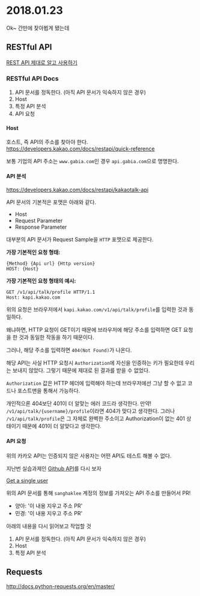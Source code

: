 # 2018.01.23

Ok~ 간만에 찾아뵙게 됐는데

## RESTful API
[REST API 제대로 알고 사용하기](http://meetup.toast.com/posts/92)

### RESTful API Docs
1. API 문서를 정독한다. (아직 API 문서가 익숙하지 않은 경우)
1. Host
1. 특정 API 분석
1. API 요청

#### Host
호스트, 즉 API의 주소를 찾아야 한다.
https://developers.kakao.com/docs/restapi/quick-reference

보통 기업의 API 주소는 `www.gabia.com`인 경우 `api.gabia.com`으로 명명한다.

#### API 분석
https://developers.kakao.com/docs/restapi/kakaotalk-api

API 문서의 기본적은 포맷은 아래와 같다.
- Host
- Request Parameter
- Response Parameter

대부분의 API 문서가 Request Sample을 `HTTP` 포맷으로 제공한다.

**가장 기본적인 요청 형태:**
```http
{Method} {Api url} {Http version}
HOST: {Host}
```

**가장 기본적인 요청 형태의 예시:**
```http
GET /v1/api/talk/profile HTTP/1.1
Host: kapi.kakao.com
```

위의 요청은 브라우저에서 `kapi.kakao.com/v1/api/talk/profile`를 입력한 것과 동일하다.

왜냐하면, HTTP 요청이 GET이기 때문에 브라우저에 해당 주소를 입력하면 GET 요청을 한 것과 동일한 작동을 하기 때문이다.

그러나, 해당 주소를 입력하면 `404(Not Found)`가 나온다. 

해당 API는 사실 HTTP 요청시 `Authorization`에 자신을 인증하는 키가 필요한데 우리는 보내지 않았다. 그렇기 때문에 제대로 된 결과를 받을 수 없었다.

`Authorization` 값은 HTTP 헤더에 입력해야 하는데 브라우저에선 그냥 할 수 없고 코드나 포스트맨을 통해서 가능하다.

개인적으론 404보단 401이 더 알맞는 에러 코드라 생각한다.
만약! `/v1/api/talk/{username}/profile`이라면 404가 맞다고 생각한다.
그러나 `/v1/api/talk/profile`은 그 자체로 완벽한 주소이고 Authorization이 없는 401 상태이기 때문에 401이 더 알맞다고 생각한다.


#### API 요청
위의 카카오 API는 인증되지 않은 사용자는 어떤 API도 테스트 해볼 수 없다.

지난번 실습과제인 [Github API](https://developer.github.com/v3/users/)를 다시 보자

[Get a single user](https://developer.github.com/v3/users/#get-a-single-user)

위의 API 문서를 통해 `sanghaklee` 계정의 정보를 가져오는 API 주소를 만들어서 PR!
- 양아: '이 내용 지우고 주소 PR'
- 민경: '이 내용 지우고 주소 PR'

아래의 내용을 다시 읽어보고 작업할 것

1. API 문서를 정독한다. (아직 API 문서가 익숙하지 않은 경우)
1. Host
1. 특정 API 분석


## Requests
http://docs.python-requests.org/en/master/




